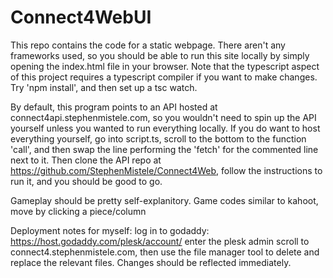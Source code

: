 # Connect4WebUI

This repo contains the code for a static webpage. There aren't any frameworks used, so you should be able to run this site locally by simply opening the index.html file in your browser. Note that the typescript aspect of this project requires a typescript compiler if you want to make changes. Try 'npm install', and then set up a tsc watch. 

By default, this program points to an API hosted at connect4api.stephenmistele.com, so you wouldn't need to spin up the API yourself unless you wanted to run everything locally. If you do want to host everything yourself, go into script.ts, scroll to the bottom to the function 'call', and then swap the line performing the 'fetch' for the commented line next to it. Then clone the API repo at https://github.com/StephenMistele/Connect4Web, follow the instructions to run it, and you should be good to go.

Gameplay should be pretty self-explanitory. Game codes similar to kahoot, move by clicking a piece/column


Deployment notes for myself:
log in to godaddy: https://host.godaddy.com/plesk/account/
enter the plesk admin
scroll to connect4.stephenmistele.com, then use the file manager tool to delete and replace the relevant files. Changes should be reflected immediately.